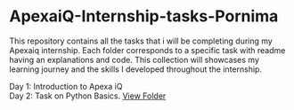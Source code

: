 # ApexaiQ-Internship-tasks-Pornima

This repository contains all the tasks that i will be completing during my Apexaiq internship. Each folder corresponds to a specific task with readme having an explanations and code. This collection will showcases my learning journey and the skills I developed throughout the internship.  

Day 1: Introduction to Apexa iQ  
Day 2: Task on Python Basics. [View Folder](https://github.com/pornimarahane/ApexaiQ-Internship-tasks-Pornima/tree/main/Python-Basics)